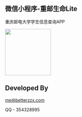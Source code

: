 ## 微信小程序-重邮生命Lite
重庆邮电大学学生信息查询APP
<div align=left><img width="150" height="150" src="http://pic.betterzzx.com/cysmLite.jpg"/>

## Developed By
me@betterzzx.com

QQ - 354328995
